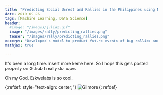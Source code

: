 ```yaml
---
title: "Predicting Social Unrest and Rallies in the Philippines using Machine Learning"
date: 2019-09-25
tags: [Machine Learning, Data Science]
header:
  #image: "/images/julia2.gif"
  image: "/images/rally/predicting_rallies.png"
  teaser: "/images/rally/predicting_rallies.png"
excerpt: "Developed a model to predict future events of big rallies and protest in the Philippines by correlating it to online dissent in News, Facebook and Twitter using a composite Hidden Markov Model."
mathjax: true

---
```

<div id="fb-root"></div>
<script async defer src="https://connect.facebook.net/en_US/sdk.js#xfbml=1&version=v3.2"></script>

It's been a long time. Insert more keme here. So I hope this gets posted properly on Github I really do hope.

Oh my God. Eskwelabs is so cool.

{:refdef: style="text-align: center;"}
<img src="{{ site.url }}{{ site.baseurl }}/images/npc/backdrop.jpg" alt="Gilmore" class="center">
{: refdef}




<script async src="//pagead2.googlesyndication.com/pagead/js/adsbygoogle.js"></script>
<script>
  (adsbygoogle = window.adsbygoogle || []).push({
    google_ad_client: "ca-pub-6410209740119334",
    enable_page_level_ads: true
  });
</script>

<div class="fb-comments" data-href="https://albertyumol.github.io/" data-numposts="5"></div>
